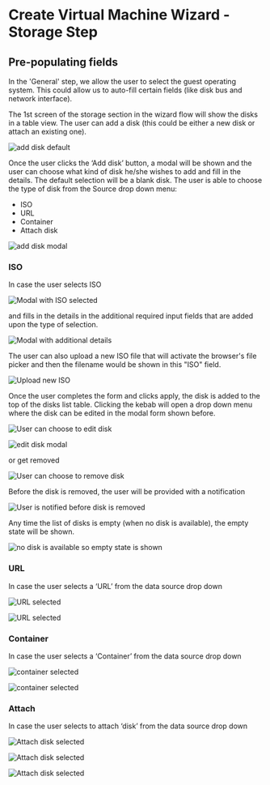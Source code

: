 # Create Virtual Machine Wizard - Storage Step

## Pre-populating fields

In the 'General' step, we allow the user to select the guest operating system. This could allow us to auto-fill certain fields (like disk bus and network interface).

The 1st screen of the storage section in the wizard flow will show the disks in a table view. The user can add a disk (this could be either a new disk or attach an existing one).

![add disk default](img/Add-disk-default.png)

Once the user clicks the ‘Add disk’ button, a modal will be shown and the user can choose what kind of disk he/she wishes to add and fill in the details. The default selection will be a blank disk. The user is able to choose the type of disk from the Source drop down menu:
- ISO
- URL
- Container
- Attach disk

![add disk modal](img/Add-disk-modal.png)

### ISO
In case the user selects ISO

![Modal with ISO selected](img/Add-disk-modal-ISO-selected.png)

and fills in the details in the additional required input fields that are added upon the type of selection.

![Modal with additional details](img/Add-disk-modal-details-required.png)

The user can also upload a new ISO file that will activate the browser's file picker and then the filename would be shown in this "ISO" field.

![Upload new ISO](img/Upload-new-ISO.png)

Once the user completes the form and clicks apply, the disk is added to the top of the disks list table. Clicking the kebab will open a drop down menu where the disk can be edited in the modal form shown before.

![User can choose to edit disk](img/Edit-disk.png)

![edit disk modal](img/Edit-disk-modal.png)

or get removed

![User can choose to remove disk](img/Remove-disk.png)

Before the disk is removed, the user will be provided with a notification

![User is notified before disk is removed](img/Remove-disk-warning-alert.png)

Any time the list of disks is empty (when no disk is available), the empty state will be shown.

![no disk is available so empty state is shown](img/Empty-state-after-deleting-all-items.png)

### URL

In case the user selects a ‘URL’ from the data source drop down

![URL selected](img/URL-selected-add-disk-modal.png)

![URL selected](img/URL-selected-add-disk-modal-details-required.png)

### Container

In case the user selects a ‘Container’ from the data source drop down

![container selected](img/Container-selected-add-disk-modal.png)

![container selected](img/Container-selected-add-disk-modal-details-required.png)

### Attach

In case the user selects to attach ‘disk’ from the data source drop down

![Attach disk selected](img/Attach-disk-selected-add-disk-modal.png)

![Attach disk selected](img/Attach-disk-selected-add-disk-modal-details-required.png)

![Attach disk selected](img/Attach-disk-selected-add-disk-modal-details-required2.png)
